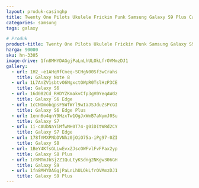 ```yaml
---
layout: produk-casinghp
title: Twenty One Pilots Ukulele Frickin Punk Samsung Galaxy S9 Plus Case
categories: samsung
tags: galaxy

# Produk
product-title: Twenty One Pilots Ukulele Frickin Punk Samsung Galaxy S9 Plus Case
harga: 90000
sku: hn-3305
image-drive: 1fn8MHYDAGgjPaLnLhULOkLfrOVMmzDJ1
gallery:
  - url: 1H2_-e1AHqRfCneq-SCHgN00Sf3wCrahs
    title: Galaxy Note 8
  - url: 1L7AnZV1sbtvO6NgxctOWpR0TslHzP3CE
    title: Galaxy S6
  - url: 16d082Cd_RHDYZKmakvCfp3gV0YeqAWdz
    title: Galaxy S6 Edge
  - url: 1cCNOmobqpsF5WfWrl9wIaJSJduZsPcGI
    title: Galaxy S6 Edge Plus
  - url: 1enn6o4qnY9HzxTw1OgJxWmB7aNymJ0Su
    title: Galaxy S7
  - url: 1i-cAUbNaYiMfwNH0T74-g0iDItWRd2CY
    title: Galaxy S7 Edge
  - url: 178fYMXPNbDVNhz0jOiO75a-iPg97-0ZI
    title: Galaxy S8
  - url: 1BeY4KfsGLLwEvxZJscOWFvlFvFPax2yp
    title: Galaxy S8 Plus
  - url: 1r8MTmJbSj2Z1QuLtyKSdng2NKgw306GH
    title: Galaxy S9
  - url: 1fn8MHYDAGgjPaLnLhULOkLfrOVMmzDJ1
    title: Galaxy S9 Plus
---
```


